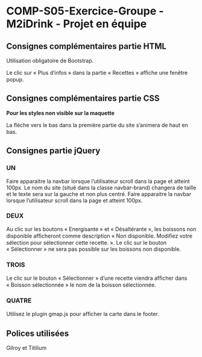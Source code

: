 # COMP-S05-Exercice-Groupe - M2iDrink -  Projet en équipe

## Consignes complémentaires partie HTML
 Utilisation obligatoire de Bootstrap.

Le clic sur « Plus d’infos » dans la partie « Recettes » afﬁche une fenêtre popup.

## Consignes complémentaires partie CSS
**Pour les styles non visible sur la maquette**

La ﬂèche vers le bas dans la première partie du site s’animera de haut en bas.

## Consignes partie jQuery
### UN
Faire apparaitre la navbar lorsque l’utilisateur scroll dans la page et atteint 100px. 
Le nom du site (situé dans la classe navbar-brand) changera de taille et le texte sera sur la gauche et non plus centré. Faire apparaitre la navbar lorsque l’utilisateur scroll dans la page et atteint 100px.

### DEUX
Au clic sur les boutons « Energisante » et « Désaltérante », les boissons non disponible afﬁcheront comme description « Non disponible. Modiﬁez votre sélection pour sélectionner cette recette. ». Le clic sur le bouton « Sélectionner » ne sera pas possible sur les boissons non disponible.

### TROIS
Le clic sur le bouton « Sélectionner » d’une recette viendra afﬁcher dans « Boisson sélectionnée » le nom de la boisson sélectionnée.

### QUATRE
Utilisez le plugin gmap.js pour afﬁcher la carte dans le footer.


## Polices utilisées
Gilroy et Titilium 